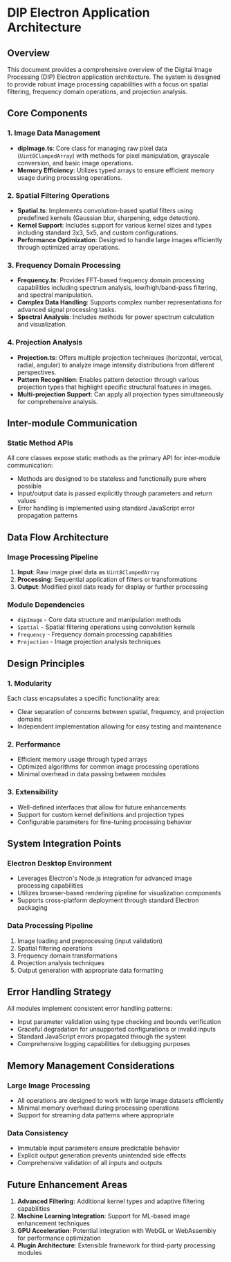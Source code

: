 # DIP Electron Application Architecture

## Overview

This document provides a comprehensive overview of the Digital Image Processing (DIP) Electron application architecture. The system is designed to provide robust image processing capabilities with a focus on spatial filtering, frequency domain operations, and projection analysis.

## Core Components

### 1. Image Data Management
- **dipImage.ts**: Core class for managing raw pixel data (`Uint8ClampedArray`) with methods for pixel manipulation, grayscale conversion, and basic image operations.
- **Memory Efficiency**: Utilizes typed arrays to ensure efficient memory usage during processing operations.

### 2. Spatial Filtering Operations  
- **Spatial.ts**: Implements convolution-based spatial filters using predefined kernels (Gaussian blur, sharpening, edge detection).
- **Kernel Support**: Includes support for various kernel sizes and types including standard 3x3, 5x5, and custom configurations.
- **Performance Optimization**: Designed to handle large images efficiently through optimized array operations.

### 3. Frequency Domain Processing
- **Frequency.ts**: Provides FFT-based frequency domain processing capabilities including spectrum analysis, low/high/band-pass filtering, and spectral manipulation.
- **Complex Data Handling**: Supports complex number representations for advanced signal processing tasks.
- **Spectral Analysis**: Includes methods for power spectrum calculation and visualization.

### 4. Projection Analysis
- **Projection.ts**: Offers multiple projection techniques (horizontal, vertical, radial, angular) to analyze image intensity distributions from different perspectives.
- **Pattern Recognition**: Enables pattern detection through various projection types that highlight specific structural features in images.
- **Multi-projection Support**: Can apply all projection types simultaneously for comprehensive analysis.

## Inter-module Communication

### Static Method APIs
All core classes expose static methods as the primary API for inter-module communication:
- Methods are designed to be stateless and functionally pure where possible
- Input/output data is passed explicitly through parameters and return values
- Error handling is implemented using standard JavaScript error propagation patterns

## Data Flow Architecture

### Image Processing Pipeline
1. **Input**: Raw image pixel data as `Uint8ClampedArray`
2. **Processing**: Sequential application of filters or transformations  
3. **Output**: Modified pixel data ready for display or further processing

### Module Dependencies
- `dipImage` - Core data structure and manipulation methods
- `Spatial` - Spatial filtering operations using convolution kernels
- `Frequency` - Frequency domain processing capabilities 
- `Projection` - Image projection analysis techniques

## Design Principles

### 1. Modularity
Each class encapsulates a specific functionality area:
- Clear separation of concerns between spatial, frequency, and projection domains
- Independent implementation allowing for easy testing and maintenance

### 2. Performance
- Efficient memory usage through typed arrays
- Optimized algorithms for common image processing operations  
- Minimal overhead in data passing between modules

### 3. Extensibility
- Well-defined interfaces that allow for future enhancements
- Support for custom kernel definitions and projection types
- Configurable parameters for fine-tuning processing behavior

## System Integration Points

### Electron Desktop Environment
- Leverages Electron's Node.js integration for advanced image processing capabilities
- Utilizes browser-based rendering pipeline for visualization components
- Supports cross-platform deployment through standard Electron packaging

### Data Processing Pipeline
1. Image loading and preprocessing (input validation)
2. Spatial filtering operations  
3. Frequency domain transformations
4. Projection analysis techniques
5. Output generation with appropriate data formatting

## Error Handling Strategy

All modules implement consistent error handling patterns:
- Input parameter validation using type checking and bounds verification
- Graceful degradation for unsupported configurations or invalid inputs
- Standard JavaScript errors propagated through the system
- Comprehensive logging capabilities for debugging purposes

## Memory Management Considerations

### Large Image Processing
- All operations are designed to work with large image datasets efficiently  
- Minimal memory overhead during processing operations
- Support for streaming data patterns where appropriate

### Data Consistency
- Immutable input parameters ensure predictable behavior
- Explicit output generation prevents unintended side effects
- Comprehensive validation of all inputs and outputs

## Future Enhancement Areas

1. **Advanced Filtering**: Additional kernel types and adaptive filtering capabilities  
2. **Machine Learning Integration**: Support for ML-based image enhancement techniques
3. **GPU Acceleration**: Potential integration with WebGL or WebAssembly for performance optimization
4. **Plugin Architecture**: Extensible framework for third-party processing modules